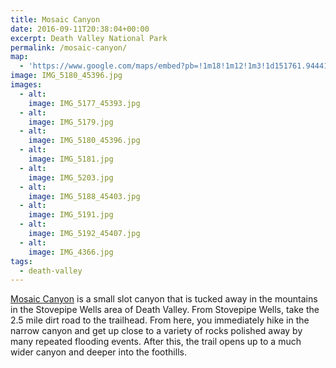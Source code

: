 ```yaml
---
title: Mosaic Canyon
date: 2016-09-11T20:38:04+00:00
excerpt: Death Valley National Park
permalink: /mosaic-canyon/
map:
  - 'https://www.google.com/maps/embed?pb=!1m18!1m12!1m3!1d151761.944417954!2d-117.17234269906028!3d36.556701278961796!2m3!1f0!2f0!3f0!3m2!1i1024!2i768!4f13.1!3m3!1m2!1s0x0%3A0x6eacc1b52b409905!2sMosaic+Canyon+Trail!5e1!3m2!1sen!2sus!4v1473623849615'
image: IMG_5180_45396.jpg
images:
  - alt: 
    image: IMG_5177_45393.jpg
  - alt: 
    image: IMG_5179.jpg
  - alt: 
    image: IMG_5180_45396.jpg
  - alt: 
    image: IMG_5181.jpg
  - alt: 
    image: IMG_5203.jpg
  - alt: 
    image: IMG_5188_45403.jpg
  - alt: 
    image: IMG_5191.jpg
  - alt: 
    image: IMG_5192_45407.jpg
  - alt: 
    image: IMG_4366.jpg
tags:
  - death-valley
---
```

<a href="https://www.nps.gov/deva/planyourvisit/mosaic-canyon.htm">Mosaic Canyon</a> is a small slot canyon that is tucked away in the mountains in the Stovepipe Wells area of Death Valley. From Stovepipe Wells, take the 2.5 mile dirt road to the trailhead. From here, you immediately hike in the narrow canyon and get up close to a variety of rocks polished away by many repeated flooding events. After this, the trail opens up to a much wider canyon and deeper into the foothills.

